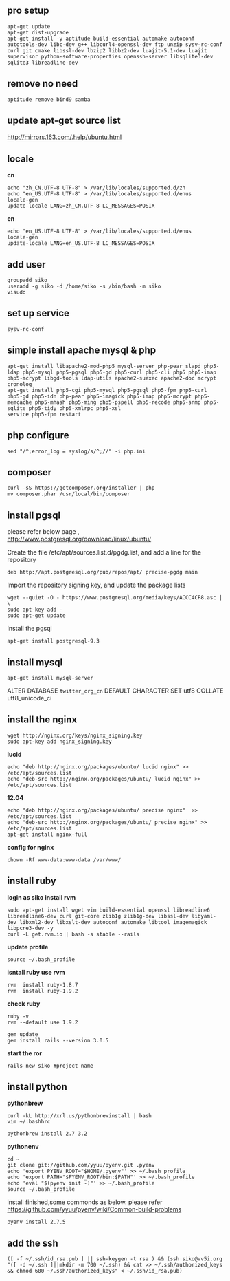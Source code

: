 pro setup
---------

    apt-get update
    apt-get dist-upgrade
    apt-get install -y aptitude build-essential automake autoconf autotools-dev libc-dev g++ libcurl4-openssl-dev ftp unzip sysv-rc-conf curl git cmake libssl-dev lbzip2 libbz2-dev luajit-5.1-dev luajit supervisor python-software-properties openssh-server libsqlite3-dev sqlite3 libreadline-dev

remove no need
--------------

    aptitude remove bind9 samba

update apt-get source list
----------------

http://mirrors.163.com/.help/ubuntu.html

locale
-------------

**cn**

    echo "zh_CN.UTF-8 UTF-8" > /var/lib/locales/supported.d/zh
    echo "en_US.UTF-8 UTF-8" > /var/lib/locales/supported.d/enus
    locale-gen
    update-locale LANG=zh_CN.UTF-8 LC_MESSAGES=POSIX

**en**

    echo "en_US.UTF-8 UTF-8" > /var/lib/locales/supported.d/enus
    locale-gen
    update-locale LANG=en_US.UTF-8 LC_MESSAGES=POSIX

add user
--------

    groupadd siko
    useradd -g siko -d /home/siko -s /bin/bash -m siko
    visudo

set up service
--------------

    sysv-rc-conf

simple install apache mysql & php
---------------------------------

    apt-get install libapache2-mod-php5 mysql-server php-pear slapd php5-ldap php5-mysql php5-pgsql php5-gd php5-curl php5-cli php5 php5-imap php5-mcrypt libgd-tools ldap-utils apache2-suexec apache2-doc mcrypt cronolog
    apt-get install php5-cgi php5-mysql php5-pgsql php5-fpm php5-curl php5-gd php5-idn php-pear php5-imagick php5-imap php5-mcrypt php5-memcache php5-mhash php5-ming php5-pspell php5-recode php5-snmp php5-sqlite php5-tidy php5-xmlrpc php5-xsl
    service php5-fpm restart

php configure
-----------------

    sed "/^;error_log = syslog/s/^;//" -i php.ini

composer
------------

    curl -sS https://getcomposer.org/installer | php
    mv composer.phar /usr/local/bin/composer

install pgsql
-------------

please refer below page , http://www.postgresql.org/download/linux/ubuntu/ 

Create the file /etc/apt/sources.list.d/pgdg.list, and add a line for the repository

    deb http://apt.postgresql.org/pub/repos/apt/ precise-pgdg main

Import the repository signing key, and update the package lists

    wget --quiet -O - https://www.postgresql.org/media/keys/ACCC4CF8.asc | \
    sudo apt-key add -
    sudo apt-get update

Install the pgsql

    apt-get install postgresql-9.3


install mysql
-------------
    
    apt-get install mysql-server

ALTER DATABASE `twitter_org_cn` DEFAULT CHARACTER SET utf8 COLLATE utf8_unicode_ci

install the nginx
-----------------

    wget http://nginx.org/keys/nginx_signing.key
    sudo apt-key add nginx_signing.key

**lucid**

    echo "deb http://nginx.org/packages/ubuntu/ lucid nginx" >> /etc/apt/sources.list
    echo "deb-src http://nginx.org/packages/ubuntu/ lucid nginx" >> /etc/apt/sources.list

**12.04**

    echo "deb http://nginx.org/packages/ubuntu/ precise nginx"  >> /etc/apt/sources.list
    echo "deb-src http://nginx.org/packages/ubuntu/ precise nginx" >> /etc/apt/sources.list
    apt-get install nginx-full

**config for nginx**

    chown -Rf www-data:www-data /var/www/


install ruby
------------

**login as siko install rvm**

    sudo apt-get install wget vim build-essential openssl libreadline6 libreadline6-dev curl git-core zlib1g zlib1g-dev libssl-dev libyaml-dev libxml2-dev libxslt-dev autoconf automake libtool imagemagick libpcre3-dev -y
    curl -L get.rvm.io | bash -s stable --rails

**update profile**

    source ~/.bash_profile

**isntall ruby use rvm**

    rvm  install ruby-1.8.7
    rvm  install ruby-1.9.2

**check ruby**

    ruby -v
    rvm --default use 1.9.2

    gem update
    gem install rails --version 3.0.5

**start the ror**

    rails new siko #project name

install python
--------------

**pythonbrew**


    curl -kL http://xrl.us/pythonbrewinstall | bash
    vim ~/.bashhrc

    pythonbrew install 2.7 3.2

**pythonenv**

    cd ~
    git clone git://github.com/yyuu/pyenv.git .pyenv
    echo 'export PYENV_ROOT="$HOME/.pyenv"' >> ~/.bash_profile
    echo 'export PATH="$PYENV_ROOT/bin:$PATH"' >> ~/.bash_profile
    echo 'eval "$(pyenv init -)"' >> ~/.bash_profile
    source ~/.bash_profile
    
install finished,some commonds as below.
please refer https://github.com/yyuu/pyenv/wiki/Common-build-problems 


    pyenv install 2.7.5


add the ssh
-----------

    ([ -f ~/.ssh/id_rsa.pub ] || ssh-keygen -t rsa ) && (ssh siko@vv5i.org "([ -d ~/.ssh ]||mkdir -m 700 ~/.ssh) && cat >> ~/.ssh/authorized_keys && chmod 600 ~/.ssh/authorized_keys" < ~/.ssh/id_rsa.pub)

